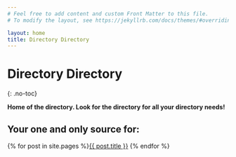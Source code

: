 ```yaml
---
# Feel free to add content and custom Front Matter to this file.
# To modify the layout, see https://jekyllrb.com/docs/themes/#overriding-theme-defaults

layout: home
title: Directory Directory
---
```



# Directory Directory
{: .no-toc}

<strong>Home of the directory. Look for the directory for all your directory needs!</strong>

## Your one and only source for:

{% for post in site.pages %}<a href="{{ post.url }}">{{ post.title }}</a> {% endfor %}
